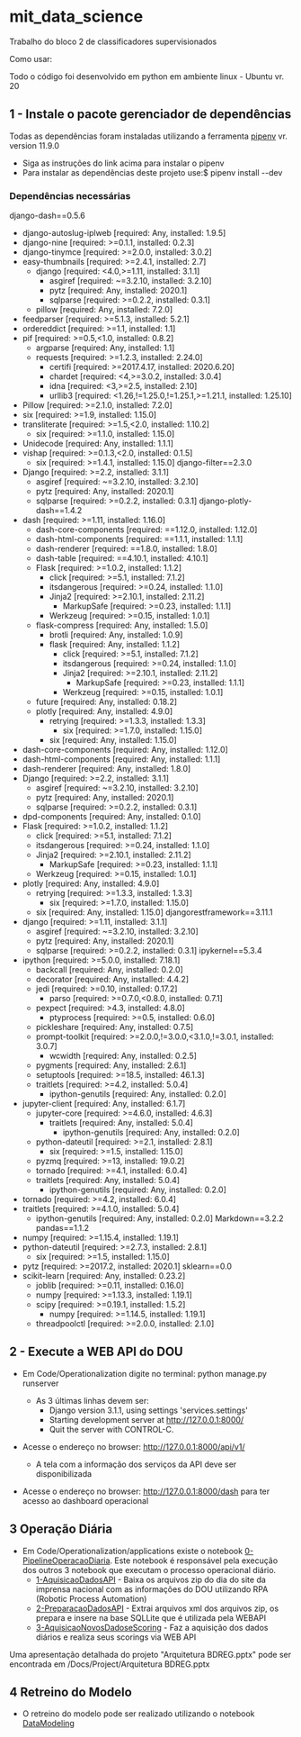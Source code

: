 # mit_data_science

Trabalho do bloco 2 de classificadores supervisionados

Como usar:

Todo o código foi desenvolvido em python em ambiente linux - Ubuntu vr. 20

## 1 - Instale o pacote gerenciador de dependências

Todas as dependências foram instaladas utilizando a ferramenta [pipenv](https://pypi.org/project/pipenv/) vr. version 11.9.0

* Siga as instruções do link acima para instalar o pipenv
* Para instalar as dependências deste projeto use:$ pipenv install --dev

### Dependências necessárias

django-dash==0.5.6
  - django-autoslug-iplweb [required: Any, installed: 1.9.5]
  - django-nine [required: >=0.1.1, installed: 0.2.3]
  - django-tinymce [required: >=2.0.0, installed: 3.0.2]
  - easy-thumbnails [required: >=2.4.1, installed: 2.7]
    - django [required: <4.0,>=1.11, installed: 3.1.1]
      - asgiref [required: ~=3.2.10, installed: 3.2.10]
      - pytz [required: Any, installed: 2020.1]
      - sqlparse [required: >=0.2.2, installed: 0.3.1]
    - pillow [required: Any, installed: 7.2.0]
  - feedparser [required: >=5.1.3, installed: 5.2.1]
  - ordereddict [required: >=1.1, installed: 1.1]
  - pif [required: >=0.5,<1.0, installed: 0.8.2]
    - argparse [required: Any, installed: 1.1]
    - requests [required: >=1.2.3, installed: 2.24.0]
      - certifi [required: >=2017.4.17, installed: 2020.6.20]
      - chardet [required: <4,>=3.0.2, installed: 3.0.4]
      - idna [required: <3,>=2.5, installed: 2.10]
      - urllib3 [required: <1.26,!=1.25.0,!=1.25.1,>=1.21.1, installed: 1.25.10]
  - Pillow [required: >=2.1.0, installed: 7.2.0]
  - six [required: >=1.9, installed: 1.15.0]
  - transliterate [required: >=1.5,<2.0, installed: 1.10.2]
    - six [required: >=1.1.0, installed: 1.15.0]
  - Unidecode [required: Any, installed: 1.1.1]
  - vishap [required: >=0.1.3,<2.0, installed: 0.1.5]
    - six [required: >=1.4.1, installed: 1.15.0]
django-filter==2.3.0
  - Django [required: >=2.2, installed: 3.1.1]
    - asgiref [required: ~=3.2.10, installed: 3.2.10]
    - pytz [required: Any, installed: 2020.1]
    - sqlparse [required: >=0.2.2, installed: 0.3.1]
django-plotly-dash==1.4.2
  - dash [required: >=1.11, installed: 1.16.0]
    - dash-core-components [required: ==1.12.0, installed: 1.12.0]
    - dash-html-components [required: ==1.1.1, installed: 1.1.1]
    - dash-renderer [required: ==1.8.0, installed: 1.8.0]
    - dash-table [required: ==4.10.1, installed: 4.10.1]
    - Flask [required: >=1.0.2, installed: 1.1.2]
      - click [required: >=5.1, installed: 7.1.2]
      - itsdangerous [required: >=0.24, installed: 1.1.0]
      - Jinja2 [required: >=2.10.1, installed: 2.11.2]
        - MarkupSafe [required: >=0.23, installed: 1.1.1]
      - Werkzeug [required: >=0.15, installed: 1.0.1]
    - flask-compress [required: Any, installed: 1.5.0]
      - brotli [required: Any, installed: 1.0.9]
      - flask [required: Any, installed: 1.1.2]
        - click [required: >=5.1, installed: 7.1.2]
        - itsdangerous [required: >=0.24, installed: 1.1.0]
        - Jinja2 [required: >=2.10.1, installed: 2.11.2]
          - MarkupSafe [required: >=0.23, installed: 1.1.1]
        - Werkzeug [required: >=0.15, installed: 1.0.1]
    - future [required: Any, installed: 0.18.2]
    - plotly [required: Any, installed: 4.9.0]
      - retrying [required: >=1.3.3, installed: 1.3.3]
        - six [required: >=1.7.0, installed: 1.15.0]
      - six [required: Any, installed: 1.15.0]
  - dash-core-components [required: Any, installed: 1.12.0]
  - dash-html-components [required: Any, installed: 1.1.1]
  - dash-renderer [required: Any, installed: 1.8.0]
  - Django [required: >=2.2, installed: 3.1.1]
    - asgiref [required: ~=3.2.10, installed: 3.2.10]
    - pytz [required: Any, installed: 2020.1]
    - sqlparse [required: >=0.2.2, installed: 0.3.1]
  - dpd-components [required: Any, installed: 0.1.0]
  - Flask [required: >=1.0.2, installed: 1.1.2]
    - click [required: >=5.1, installed: 7.1.2]
    - itsdangerous [required: >=0.24, installed: 1.1.0]
    - Jinja2 [required: >=2.10.1, installed: 2.11.2]
      - MarkupSafe [required: >=0.23, installed: 1.1.1]
    - Werkzeug [required: >=0.15, installed: 1.0.1]
  - plotly [required: Any, installed: 4.9.0]
    - retrying [required: >=1.3.3, installed: 1.3.3]
      - six [required: >=1.7.0, installed: 1.15.0]
    - six [required: Any, installed: 1.15.0]
djangorestframework==3.11.1
  - django [required: >=1.11, installed: 3.1.1]
    - asgiref [required: ~=3.2.10, installed: 3.2.10]
    - pytz [required: Any, installed: 2020.1]
    - sqlparse [required: >=0.2.2, installed: 0.3.1]
ipykernel==5.3.4
  - ipython [required: >=5.0.0, installed: 7.18.1]
    - backcall [required: Any, installed: 0.2.0]
    - decorator [required: Any, installed: 4.4.2]
    - jedi [required: >=0.10, installed: 0.17.2]
      - parso [required: >=0.7.0,<0.8.0, installed: 0.7.1]
    - pexpect [required: >4.3, installed: 4.8.0]
      - ptyprocess [required: >=0.5, installed: 0.6.0]
    - pickleshare [required: Any, installed: 0.7.5]
    - prompt-toolkit [required: >=2.0.0,!=3.0.0,<3.1.0,!=3.0.1, installed: 3.0.7]
      - wcwidth [required: Any, installed: 0.2.5]
    - pygments [required: Any, installed: 2.6.1]
    - setuptools [required: >=18.5, installed: 46.1.3]
    - traitlets [required: >=4.2, installed: 5.0.4]
      - ipython-genutils [required: Any, installed: 0.2.0]
  - jupyter-client [required: Any, installed: 6.1.7]
    - jupyter-core [required: >=4.6.0, installed: 4.6.3]
      - traitlets [required: Any, installed: 5.0.4]
        - ipython-genutils [required: Any, installed: 0.2.0]
    - python-dateutil [required: >=2.1, installed: 2.8.1]
      - six [required: >=1.5, installed: 1.15.0]
    - pyzmq [required: >=13, installed: 19.0.2]
    - tornado [required: >=4.1, installed: 6.0.4]
    - traitlets [required: Any, installed: 5.0.4]
      - ipython-genutils [required: Any, installed: 0.2.0]
  - tornado [required: >=4.2, installed: 6.0.4]
  - traitlets [required: >=4.1.0, installed: 5.0.4]
    - ipython-genutils [required: Any, installed: 0.2.0]
Markdown==3.2.2
pandas==1.1.2
  - numpy [required: >=1.15.4, installed: 1.19.1]
  - python-dateutil [required: >=2.7.3, installed: 2.8.1]
    - six [required: >=1.5, installed: 1.15.0]
  - pytz [required: >=2017.2, installed: 2020.1]
sklearn==0.0
  - scikit-learn [required: Any, installed: 0.23.2]
    - joblib [required: >=0.11, installed: 0.16.0]
    - numpy [required: >=1.13.3, installed: 1.19.1]
    - scipy [required: >=0.19.1, installed: 1.5.2]
      - numpy [required: >=1.14.5, installed: 1.19.1]
    - threadpoolctl [required: >=2.0.0, installed: 2.1.0]

## 2 - Execute a WEB API do DOU

* Em Code/Operationalization digite no terminal: python manage.py runserver

    * As 3 últimas linhas devem ser:
        * Django version 3.1.1, using settings 'services.settings'
        * Starting development server at http://127.0.0.1:8000/
        * Quit the server with CONTROL-C.

* Acesse o endereço no browser: http://127.0.0.1:8000/api/v1/
    * A tela com a informação dos serviços da API deve ser disponibilizada
* Acesse o endereço no browser: http://127.0.0.1:8000/dash para ter acesso ao dashboard operacional

## 3 Operação Diária

* Em Code/Operationalization/applications existe o notebook [0-PipelineOperacaoDiaria](./Code/Operationalization/applications/0-PipelineOperacaoDiaria.ipynb). Este notebook é responsável pela execução dos outros 3 notebook que executam o processo operacional diário.
    * [1-AquisicaoDadosAPI](./Code/Operationalization/applications/1-AquisicaoDadosAPI.ipynb) - Baixa os arquivos zip do dia do site da imprensa nacional com as informações do DOU utilizando RPA (Robotic Process Automation)
    * [2-PreparacaoDadosAPI](./Code/Operationalization/applications/2-PreparacaoDadosAPI.ipynb) - Extrai arquivos xml dos arquivos zip, os prepara e insere na base SQLLite que é utilizada pela WEBAPI
    * [3-AquisicaoNovosDadoseScoring](./Code/Operationalization/applications/3-AquisicaoNovosDadoseScoring.ipynb) - Faz a aquisição dos dados diários e realiza seus scorings via WEB API


Uma apresentação detalhada do projeto "Arquitetura BDREG.pptx" pode ser encontrada em /Docs/Project/Arquitetura BDREG.pptx

## 4 Retreino do Modelo

* O retreino do modelo pode ser realizado utilizando o notebook [DataModeling](./Code/Model/DataModeling.ipynb)